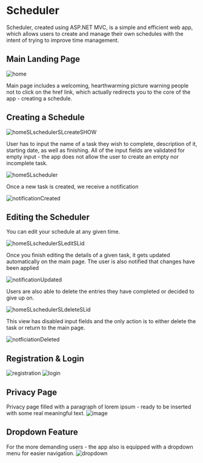 # Scheduler

Scheduler, created using ASP.NET MVC, is a simple and efficient web app, which allows users to create and manage their own schedules with the intent of trying to improve time management. 


## Main Landing Page

![home](https://user-images.githubusercontent.com/11295764/174683374-24e2521d-cde1-45ba-aa60-87931b3e579a.png)

Main page includes a welcoming, hearthwarming picture warning people not to click on the href link, which actually redirects you to the core of the app - creating a schedule. 


## Creating a Schedule

![homeSLschedulerSLcreateSHOW](https://user-images.githubusercontent.com/11295764/174683569-f07e88a8-9a41-424e-99ba-28e9b7bb907a.png)

User has to input the name of a task they wish to complete, description of it, starting date, as well as finishing. All of the input fields are validated for empty input - the app does not allow the user to create an empty nor incomplete task. 

![homeSLscheduler](https://user-images.githubusercontent.com/11295764/174683696-a2dec2b8-2ba8-496a-a5dd-0e25d7074299.png)

Once a new task is created, we receive a notification 

![notificationCreated](https://user-images.githubusercontent.com/11295764/174683883-c242a366-4767-4920-94ab-21981f55822f.png)


## Editing the Scheduler

You can edit your schedule at any given time. 

![homeSLschedulerSLeditSLid](https://user-images.githubusercontent.com/11295764/174683781-1deaa402-351f-4801-a7fe-4b0b4a225a05.png)

Once you finish editing the details of a given task, it gets updated automatically on the main page. 
The user is also notified that changes have been applied 

![notificationUpdated](https://user-images.githubusercontent.com/11295764/174683862-59c30c4d-493a-42ab-8078-90c06c66e549.png)

Users are also able to delete the entries they have completed or decided to give up on. 

![homeSLschedulerSLdeleteSLid](https://user-images.githubusercontent.com/11295764/174683922-97de0665-4443-4a63-879f-e4bd18bbfc76.png)

This view has disabled input fields and the only action is to either delete the task or return to the main page. 

![notficiationDeleted](https://user-images.githubusercontent.com/11295764/174683959-74a7db23-b0c8-4be9-b2ce-57588ea5e8f2.png)


## Registration & Login

![registration](https://user-images.githubusercontent.com/11295764/174684011-58c81120-a79e-4378-8e7a-cffaaf9e0472.png)
![login](https://user-images.githubusercontent.com/11295764/174684020-e83621e7-77c8-4eea-beb4-97e0692e839f.png)


## Privacy Page

Privacy page filled with a paragraph of lorem ipsum - ready to be inserted with some real meaningful text. 
![image](https://user-images.githubusercontent.com/11295764/174684073-f1ba55ee-a912-449b-9e56-66e03cd5c374.png)


## Dropdown Feature

For the more demanding users - the app also is equipped with a dropdown menu for easier navigation. 
![dropdown](https://user-images.githubusercontent.com/11295764/174684180-3b7d680a-2bc5-490e-a28a-4acc7f06b6de.png)


